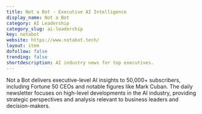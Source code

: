 ```yaml
---
title: Not a Bot - Executive AI Intelligence
display_name: Not a Bot
category: AI Leadership
category_slug: ai-leadership
key: notabot
website: https://www.notabot.tech/
layout: item
dofollow: false
trending: false
shortdescription: AI industry news for top executives.
---
```

Not a Bot delivers executive-level AI insights to 50,000+ subscribers, including Fortune 50 CEOs and notable figures like Mark Cuban. The daily newsletter focuses on high-level developments in the AI industry, providing strategic perspectives and analysis relevant to business leaders and decision-makers.

